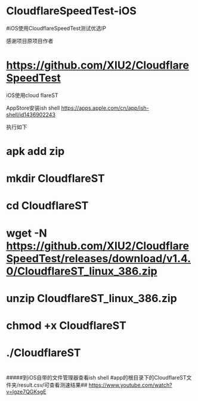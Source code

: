 # CloudflareSpeedTest-iOS

#iOS使用CloudflareSpeedTest测试优选IP

感谢项目原项目作者
# https://github.com/XIU2/CloudflareSpeedTest

iOS使用cloud flareST

AppStore安装ish shell  https://apps.apple.com/cn/app/ish-shell/id1436902243

执行如下

# apk add zip #

# mkdir CloudflareST #

# cd CloudflareST #

# wget -N https://github.com/XIU2/CloudflareSpeedTest/releases/download/v1.4.0/CloudflareST_linux_386.zip  #

# unzip CloudflareST_linux_386.zip #

# chmod +x CloudflareST #

# ./CloudflareST #
#
#
#####到iOS自带的文件管理器查看ish shell #app的根目录下的CloudflareST文件夹/result.csv/可查看测速结果##   https://www.youtube.com/watch?v=lgze7QGKsgE

